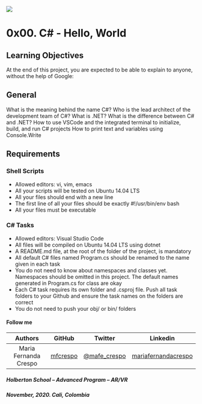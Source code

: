![]( https://images.app.goo.gl/RGojvjiefyoG7qrx6)

# 0x00. C# - Hello, World

## Learning Objectives
At the end of this project, you are expected to be able to explain to anyone, without the help of Google:

## General
What is the meaning behind the name C#?
Who is the lead architect of the development team of C#?
What is .NET?
What is the difference between C# and .NET?
How to use VSCode and the integrated terminal to initialize, build, and run C# projects
How to print text and variables using Console.Write

## Requirements

### Shell Scripts
* Allowed editors: vi, vim, emacs
* All your scripts will be tested on Ubuntu 14.04 LTS
* All your files should end with a new line
* The first line of all your files should be exactly #!/usr/bin/env bash
* All your files must be executable

### C# Tasks
* Allowed editors: Visual Studio Code
* All files will be compiled on Ubuntu 14.04 LTS using dotnet
* A README.md file, at the root of the folder of the project, is mandatory
* All default C# files named Program.cs should be renamed to the name given in each task
* You do not need to know about namespaces and classes yet. Namespaces should be omitted in this project. The default names generated in Program.cs for class are okay
* Each C# task requires its own folder and .csproj file. Push all task folders to your Github and ensure the task names on the folders are correct
* You do not need to push your obj/ or bin/ folders

#### Follow me

| Authors | GitHub | Twitter | Linkedin |
| :---: | :---: | :---: | :---: |
| Maria Fernanda Crespo | [mfcrespo](https://github.com/mfcrespo) | [@mafe_crespo](https://twitter.com/mafe_crespo) | [mariafernandacrespo](https://www.linkedin.com/in/mariafernandacrespo) |


##### Holberton School – Advanced Program – AR/VR
##### November, 2020. Cali, Colombia

